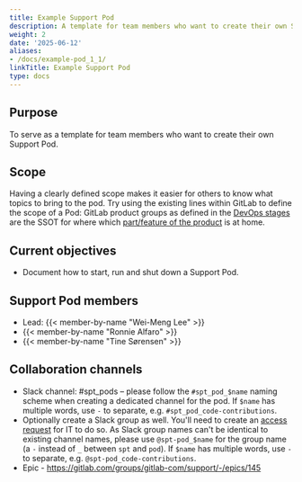 ```yaml
---
title: Example Support Pod
description: A template for team members who want to create their own Support Pod.
weight: 2
date: '2025-06-12'
aliases:
- /docs/example-pod_1_1/
linkTitle: Example Support Pod
type: docs
---
```


## Purpose

To serve as a template for team members who want to create their own Support Pod.

## Scope

Having a clearly defined scope makes it easier for others to know what topics to bring to the pod.
Try using the existing lines within GitLab to define the scope of a Pod: GitLab product groups as
defined in the [DevOps stages](/handbook/product/categories/#devops-stages)
are the SSOT for where which [part/feature of the product](/handbook/product/categories/features/)
is at home.

## Current objectives

- Document how to start, run and shut down a Support Pod.

## Support Pod members

- Lead: {{< member-by-name "Wei-Meng Lee" >}}
- {{< member-by-name "Ronnie Alfaro" >}}
- {{< member-by-name "Tine Sørensen" >}}

## Collaboration channels

- Slack channel: #spt_pods – please follow the `#spt_pod_$name` naming scheme when creating a
  dedicated channel for the pod. If `$name` has multiple words, use `-` to separate, e.g.
  `#spt_pod_code-contributions`.
- Optionally create a Slack group as well. You'll need to create an [access request](https://gitlab.com/gitlab-com/team-member-epics/access-requests/-/issues/new?issuable_template=slack_googlegroup_1Passwordgroupvault)
  for IT to do so. As Slack group names can't be identical to existing channel names, please use
  `@spt-pod_$name` for the group name (a `-` instead of `_` between `spt` and `pod`). If `$name` has
  multiple words, use `-` to separate, e.g. `@spt-pod_code-contributions`.
- Epic - https://gitlab.com/groups/gitlab-com/support/-/epics/145
